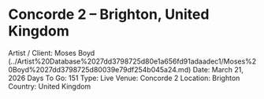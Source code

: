# Concorde 2 – Brighton, United Kingdom

Artist / Client: Moses Boyd (../Artist%20Database%2027dd3798725d80e1a656fd91adaadec1/Moses%20Boyd%2027dd3798725d80039e79df254b045a24.md)
Date: March 21, 2026
Days To Go: 151
Type: Live
Venue: Concorde 2
Location: Brighton
Country: United Kingdom